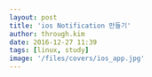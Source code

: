 ```yaml
---
layout: post
title: 'ios Notification 만들기'
author: through.kim
date: 2016-12-27 11:39
tags: [linux, study]
image: '/files/covers/ios_app.jpg'
---
```


